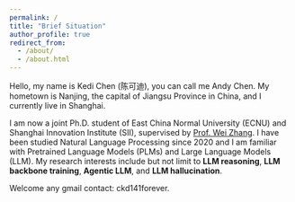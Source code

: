 ```yaml
---
permalink: /
title: "Brief Situation"
author_profile: true
redirect_from: 
  - /about/
  - /about.html
---
```


Hello, my name is Kedi Chen (陈可迪), you can call me Andy Chen. My hometown is Nanjing, the capital of Jiangsu Province in China, and I currently live in Shanghai. 

I am now a joint Ph.D. student of East China Normal University (ECNU) and Shanghai Innovation Institute (SII), supervised by [Prof. Wei Zhang](https://weizhangltt.github.io/).
I have been studied Natural Language Processing since 2020 and I am familiar with Pretrained Language Models (PLMs) and Large Language Models (LLM).
My research interests include but not limit to **LLM reasoning**, **LLM backbone training**, **Agentic LLM**, and **LLM hallucination**.

Welcome any gmail contact: ckd141forever.

<div style="width: 240px; height: 160px; overflow: hidden;">
  <script type='text/javascript' id='clustrmaps' src='//cdn.clustrmaps.com/map_v2.js?cl=ffffff&w=a&t=tt&d=CxPuLupp87wWkeHkVRmPomjtrbgDz-kzjqxNiiktY1I'></script>
</div>


